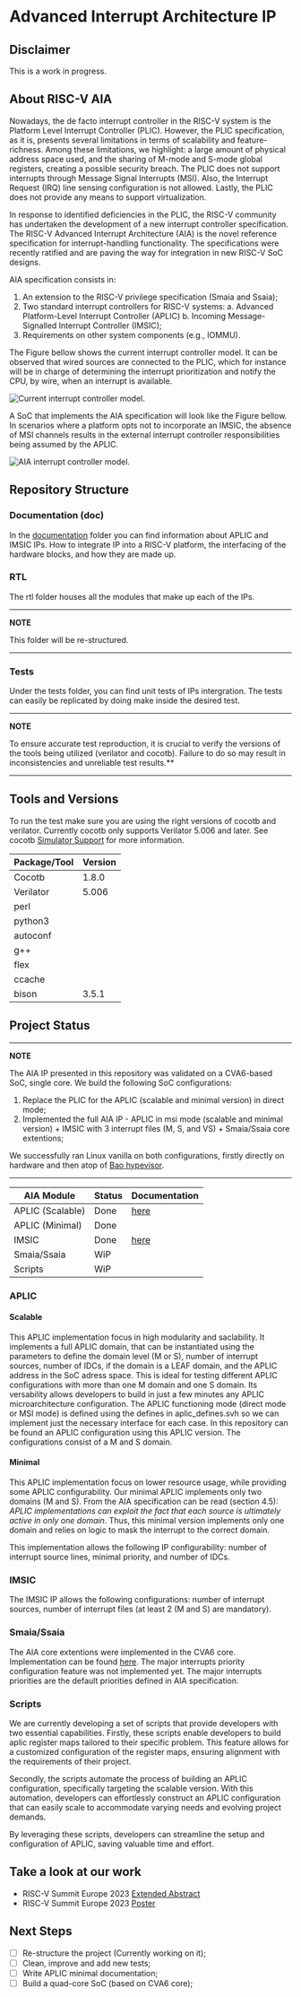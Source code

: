 # Advanced Interrupt Architecture IP

## Disclaimer
This is a work in progress.

## About RISC-V AIA
Nowadays, the de facto interrupt controller in the RISC-V system is the Platform Level Interrupt Controller (PLIC). However, the PLIC specification, as it is, presents several limitations in terms of scalability and feature-richness. Among these limitations, we highlight: a large amount of physical address space used, and the sharing of M-mode and S-mode global registers, creating a possible security breach. The PLIC does not support interrupts through Message Signal Interrupts (MSI). Also, the Interrupt Request (IRQ) line sensing configuration is not allowed. Lastly, the PLIC does not provide any means to support virtualization.

In response to identified deficiencies in the PLIC, the RISC-V community has undertaken the development of a new interrupt controller specification. The RISC-V Advanced Interrupt Architecture (AIA) is the novel reference specification for interrupt-handling functionality. The specifications were recently ratified and are paving the way for integration in new RISC-V SoC designs.

AIA specification consists in:
1. An extension to the RISC-V privilege specification (Smaia and Ssaia);
2. Two standard interrupt controllers for RISC-V systems:
   a. Advanced Platform-Level Interrupt Controller (APLIC)
   b. Incoming Message-Signalled Interrupt Controller (IMSIC);
3. Requirements on other system components (e.g., IOMMU).

The Figure bellow shows the current interrupt controller model. It can be observed that wired sources are connected to the
PLIC, which for instance will be in charge of determining the interrupt prioritization and notify the CPU, by wire,
when an interrupt is available.

![Current interrupt controller model.](./doc/PLIC-SoC.png)

A SoC that implements the AIA specification will look like the Figure bellow. In scenarios where a platform opts not to incorporate an IMSIC, the absence of MSI channels results in the external interrupt controller responsibilities being assumed by the APLIC.

![AIA interrupt controller model.](./doc/AIA-SoC.png)

## Repository Structure

### Documentation (doc)
In the [documentation](doc/README.md) folder you can find information about APLIC and IMSIC IPs. How to integrate IP into a RISC-V platform, the interfacing of the hardware blocks, and how they are made up.

### RTL
The rtl folder houses all the modules that make up each of the IPs.

---

**NOTE**

This folder will be re-structured.

---

### Tests
Under the tests folder, you can find unit tests of IPs intergration. The tests can easily be replicated by doing make inside the desired test.

---

**NOTE**

To ensure accurate test reproduction, it is crucial to verify the versions of the tools being utilized (verilator and cocotb). Failure to do so may result in inconsistencies and unreliable test results.**

---

## Tools and Versions
To run the test make sure you are using the right versions of cocotb and verilator. Currently cocotb only supports Verilator 5.006 and later. See cocotb [Simulator Support](https://docs.cocotb.org/en/stable/simulator_support.html) for more information.

| Package/Tool | Version     |
| ------------ | ----------- |
| Cocotb       | 1.8.0       |
| Verilator    | 5.006       |
| perl         |  |
| python3      |  |
| autoconf     |  |
| g++          |  |
| flex         |  |
| ccache       |  |
| bison        | 3.5.1       |

## Project Status

---

**NOTE**

The AIA IP presented in this repository was validated on a CVA6-based SoC, single core. We build the following SoC configurations:

1. Replace the PLIC for the APLIC (scalable and minimal version) in direct mode;
2. Implemented the full AIA IP - APLIC in msi mode (scalable and minimal version) + IMSIC with 3 interrupt files (M, S, and VS) + Smaia/Ssaia core extentions;

We successfully ran Linux vanilla on both configurations, firstly directly on hardware and then atop of [Bao hypevisor](https://github.com/bao-project/bao-hypervisor).

---

| AIA Module  | Status | Documentation |
|-------------|--------|---------------|
| APLIC (Scalable) | Done | [here](./doc/aplic/README.md) |  
| APLIC (Minimal) | Done |  |
| IMSIC | Done | [here](./doc/imsic/README.md) |
| Smaia/Ssaia | WiP    | |
| Scripts | WiP | |

### APLIC

#### Scalable
This APLIC implementation focus in high modularity and saclability. It implements a full APLIC domain, that can be instantiated using the parameters to define the domain level (M or S), number of interrupt sources, number of IDCs, if the domain is a LEAF domain, and the APLIC address in the SoC adress space. This is ideal for testing different APLIC configurations with more than one M domain and one S domain. Its versability allows developers to build in just a few minutes any APLIC microarchitecture configuration. The APLIC functioning mode (direct mode or MSI mode) is defined using the defines in aplic_defines.svh so we can implement just the necessary interface for each case. In this repository can be found an APLIC configuration using this APLIC version. The configurations consist of a M and S domain.

#### Minimal 
This APLIC implementation focus on lower resource usage, while providing some APLIC configurability. Our minimal APLIC implements only two domains (M and S). From the AIA specification can be read (section 4.5): *APLIC implementations can exploit the fact that each source is ultimately active in only one domain*. Thus, this minimal version implements only one domain and relies on logic to mask the interrupt to the correct domain. 

This implementation allows the following IP configurability: number of interrupt source lines, minimal priority, and number of IDCs.

### IMSIC
The IMSIC IP allows the following configurations: number of interrupt sources, number of interrupt files (at least 2 (M and S) are mandatory).

### Smaia/Ssaia
The AIA core extentions were implemented in the CVA6 core. Implementation can be found [here](https://github.com/zero-day-labs/cva6/tree/wip/aia). The major interrupts priority configuration feature was not implemented yet. The major interrupts priorities are the default priorities defined in AIA specification.

### Scripts
We are currently developing a set of scripts that provide developers with two essential capabilities. Firstly, these scripts enable developers to build aplic register maps tailored to their specific problem. This feature allows for a customized configuration of the register maps, ensuring alignment with the requirements of their project.

Secondly, the scripts automate the process of building an APLIC configuration, specifically targeting the scalable version. With this automation, developers can effortlessly construct an APLIC configuration that can easily scale to accommodate varying needs and evolving project demands.

By leveraging these scripts, developers can streamline the setup and configuration of APLIC, saving valuable time and effort.

## Take a look at our work

* RISC-V Summit Europe 2023 [Extended Abstract](https://riscv-europe.org/media/proceedings/posters/2023-06-08-Francisco-MARQU%C3%89S-DA-COSTA-abstract.pdf)
* RISC-V Summit Europe 2023 [Poster](https://riscv-europe.org/media/proceedings/posters/2023-06-08-Francisco-MARQU%C3%89S-DA-COSTA-poster.pdf)

## Next Steps
- [ ] Re-structure the project (Currently working on it);
- [ ] Clean, improve and add new tests;
- [ ] Write APLIC minimal documentation;
- [ ] Build a quad-core SoC (based on CVA6 core);